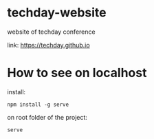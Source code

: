 # techday-website
website of techday conference

link: https://techday.github.io

# How to see on localhost

install:
```
npm install -g serve
```

on root folder of the project:
```
serve
```